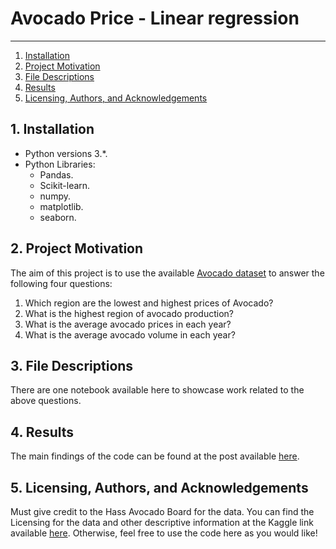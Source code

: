 
# Avocado Price - Linear regression

------
1. [Installation](#installation)
2. [Project Motivation](#motivation)
3. [File Descriptions](#files)
4. [Results](#results)
5. [Licensing, Authors, and Acknowledgements](#licensing)

## 1. Installation <a name="installation"></a>

- Python versions 3.*.
- Python Libraries:
    - Pandas.
    - Scikit-learn.
    - numpy.
    - matplotlib.
    - seaborn.
    
## 2. Project Motivation <a name="motivation"></a> 
The aim of this project is to use the available [Avocado dataset](https://www.kaggle.com/neuromusic/avocado-prices) to answer the following four questions:
  1. Which region are the lowest and highest prices of Avocado?
  2. What is the highest region of avocado production?
  3. What is the average avocado prices in each year?
  4. What is the average avocado volume in each year?
  
## 3. File Descriptions <a name="files"></a> 
There are one notebook available here to showcase work related to the above questions.

## 4. Results <a name="results"></a> 
The main findings of the code can be found at the post available [here](https://medium.com/@ZarahShibli/1804ca29bc03?).

## 5. Licensing, Authors, and Acknowledgements <a name="licensing"></a> 
Must give credit to the Hass Avocado Board for the data. You can find the Licensing for the data and other descriptive information at the Kaggle link available [here](https://www.kaggle.com/neuromusic/avocado-prices). Otherwise, feel free to use the code here as you would like!

